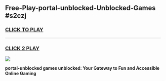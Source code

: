 
## Free-Play-portal-unblocked-Unblocked-Games #s2czj
<h3>
<a href="https://news.freeplayer.one?title=portal-unblocked&ref=8M">CLICK TO PLAY</a></h3>
<hr>

<h3>
<a href="https://news.freeplayer.one?title=portal-unblocked&ref=8M">CLICK 2 PLAY</a>
  
</h3>

<a href="https://news.freeplayer.one?title=portal-unblocked&ref=8M"><img src="https://clearcache.store/games.png"></a>


**portal-unblocked games unblocked: Your Gateway to Fun and Accessible Online Gaming**
